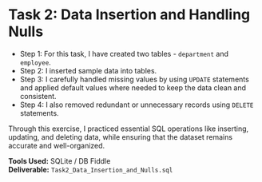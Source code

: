 # Task 2: Data Insertion and Handling Nulls

* Step 1: For this task, I have created two tables - `department` and `employee`.
* Step 2:  I inserted sample data into tables. 
* Step 3: I carefully handled missing values by using `UPDATE` statements and applied default values where needed to keep the data clean and consistent. 
* Step 4: I also removed redundant or unnecessary records using `DELETE` statements. 

Through this exercise, I practiced essential SQL operations like inserting, updating, and deleting data, while ensuring that the dataset remains accurate and well-organized.

**Tools Used:** SQLite / DB Fiddle  
**Deliverable:** `Task2_Data_Insertion_and_Nulls.sql`
